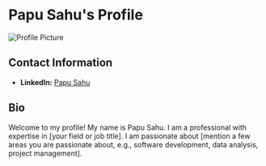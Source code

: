 # Papu Sahu's Profile

![Profile Picture](https://www.google.com/url?sa=i&url=https%3A%2F%2Fin.linkedin.com%2Fin%2Fpapu-sahu-84b2062aa&psig=AOvVaw3wHl5H5Ii0zWDzKMN7Owov&ust=1722926087165000&source=images&cd=vfe&opi=89978449&ved=0CBEQjRxqFwoTCNihw_yd3YcDFQAAAAAdAAAAABAE)

## Contact Information
- **LinkedIn:** [Papu Sahu](https://www.linkedin.com/in/papu-sahu-84b2062aa/)

## Bio
Welcome to my profile! My name is Papu Sahu. I am a professional with expertise in [your field or job title]. I am passionate about [mention a few areas you are passionate about, e.g., software development, data analysis, project management].
